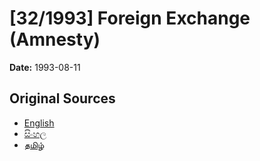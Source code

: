 # [32/1993] Foreign Exchange (Amnesty)

**Date:** 1993-08-11

## Original Sources

- [English](https://documents.gov.lk/view/acts/1993/8/32-1993_E.pdf)
- [සිංහල](https://documents.gov.lk/view/acts/1993/8/32-1993_S.pdf)
- [தமிழ்](https://documents.gov.lk/view/acts/1993/8/32-1993_T.pdf)
